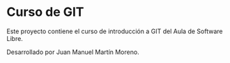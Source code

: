 # Curso de GIT

Este proyecto contiene el curso de introducción a GIT del Aula de Software Libre.

Desarrollado por Juan Manuel Martín Moreno.
